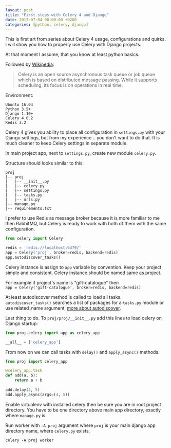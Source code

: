 ```yaml
---
layout: post
title: "First steps with Celery 4 and Django"
date: 2017-07-04 00:00:00 +0200
categories: [python, celery, django]
---
```


This is first art from series about Celery 4 usage, configurations and quirks.
I will show you how to properly use Celery with Django projects.

At that moment I assume, that you know at least python basics.

Followed by [Wikipedia](https://en.wikipedia.org/wiki/Celery_(software)):

> Celery is an open source asynchronous task queue or job queue which is based 
> on distributed message passing. While it supports scheduling, its focus is on 
> operations in real time.

Environment:

```
Ubuntu 16.04
Python 3.5+
Django 1.10+
Celery 4.0.2
Redis 3.2
```

Celery 4 gives you ability to place all configuration in `settings.py` with your Django
settings, but from my experience .. you don't want to do that. It is much cleaner to
keep Celery settings in separate module.

In main project app, next to `settings.py`, create new module `celery.py`.

Structure should looks similar to this:

```
proj
|-- proj
|   |-- __init__.py
|   |-- celery.py
|   |-- settings.py
|   |-- tasks.py
|   |-- urls.py
|-- manage.py
|-- requirements.txt
```

I prefer to use Redis as message broker because it is more familiar to me then RabbitMQ,
but Celery is ready to work with both of them with the same configuration.

```python
from celery import Celery

redis = 'redis://localhost:6379/'
app = Celery('proj', broker=redis, backend=redis)
app.autodiscover_tasks()
```

Celery instance is assign to `app` variable by convention. 
Keep your project simple and consistent. Celery instance should be named same as project.

For example if project's name is "gift-catalogue" then  
`app = Celery('gift-catalogue', broker=redis, backend=redis)`

At least autodiscover method is called to load all tasks. `autodiscover_tasks()` searches 
a list of packages for a `tasks.py` module or use related_name argument, 
[more about autodiscover](http://docs.celeryproject.org/en/latest/reference/celery.html#celery.Celery.autodiscover_tasks).

Last thing to do. To `proj/proj/__init__.py` add this lines to load celery on Django startup:

```python
from proj.celery import app as celery_app

__all__ = ['celery_app']
```

From now on we can call tasks with `delay()` and `apply_async()` methods.

```python
from proj import celery_app

@celery_app.task
def add(a, b):
    return a + b
    
add.delay(4, 5)
add.apply_async(args=(4, 5))
```

Enable virtualenv with installed celery then be sure you are in root project directory.
You have to be one directory above main app directory, exactly where `manage.py` is.

Run worker with `-A proj` argument where `proj` is your main django app directory name,
where `celery.py` exists.

```shell
celery -A proj worker
```
